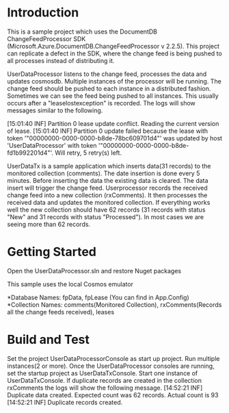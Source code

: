 # Introduction 
This is a sample project which uses the  DocumentDB ChangeFeedProcessor SDK (Microsoft.Azure.DocumentDB.ChangeFeedProcessor v 2.2.5). This project can replicate a defect in the SDK, where the change feed is being pushed to all processes instead of distributing it.  

UserDataProcessor listens to the change feed, processes the data and updates cosmosdb. Multiple instances of the processor will be running. The change feed should be pushed to each instance in a distributed fashion. Sometimes we can see the feed being pushed to all instances. This usually occurs after a "leaselostexception" is recorded. The logs will show messages similar to the following.

[15:01:40 INF] Partition 0 lease update conflict. Reading the current version of lease.
[15:01:40 INF] Partition 0 update failed because the lease with token '"00000000-0000-0000-b8de-78bc609701d4"' was updated by host 'UserDataProcessor' with token '"00000000-0000-0000-b8de-fd1b992201d4"'. Will retry, 5 retry(s) left.


UserDataTx is a sample application which inserts data(31 records) to the monitored collection (comments). The date insertion is done every 5 minutes. Before inserting the data the existing data is cleared. The data insert will trigger the change feed. Userprocessor records the received change feed into a new collection (rxComments). It then processes the received data and updates the monitored collection. If everything works well the new collection should have 62 records (31 records with status "New" and 31 records with status "Processed"). In most cases we are seeing more than 62 records. 

# Getting Started
Open the UserDataProcessor.sln and restore Nuget packages

This sample uses the local Cosmos emulator

*Database Names: fpData, fpLease (You can find in App.Config)
*Collection Names: comments(Monitored Collection), rxComments(Records all the change feeds received), leases 

# Build and Test
Set the project UserDataProcessorConsole as start up project. Run multiple instances(2 or more). Once the UserDataProcessor consoles are running, set the startup project as UserDataTxConsole. Start one instance of UserDataTxConsole. If duplicate records are created in the collection rxComments the logs will show the following message.
[14:52:21 INF] Duplicate data created. Expected count was 62 records. Actual count is 93
[14:52:21 INF] Duplicate records created.



